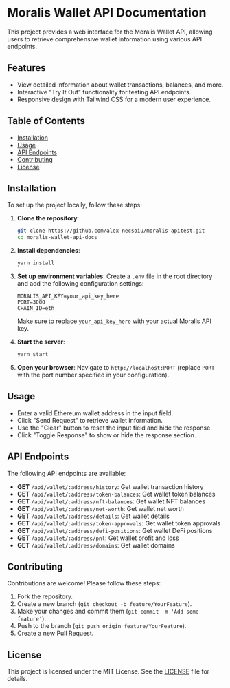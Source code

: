 # Moralis Wallet API Documentation

This project provides a web interface for the Moralis Wallet API, allowing users to retrieve comprehensive wallet information using various API endpoints.

## Features

- View detailed information about wallet transactions, balances, and more.
- Interactive "Try It Out" functionality for testing API endpoints.
- Responsive design with Tailwind CSS for a modern user experience.

## Table of Contents

- [Installation](#installation)
- [Usage](#usage)
- [API Endpoints](#api-endpoints)
- [Contributing](#contributing)
- [License](#license)

## Installation

To set up the project locally, follow these steps:

1. **Clone the repository**:
   ```bash
   git clone https://github.com/alex-necsoiu/moralis-apitest.git
   cd moralis-wallet-api-docs
   ```

2. **Install dependencies**:
   ```bash
   yarn install
   ```

3. **Set up environment variables**:
   Create a `.env` file in the root directory and add the following configuration settings:
   ```
   MORALIS_API_KEY=your_api_key_here
   PORT=3000
   CHAIN_ID=eth
   ```
   Make sure to replace `your_api_key_here` with your actual Moralis API key.

4. **Start the server**:
   ```bash
   yarn start
   ```

5. **Open your browser**:
   Navigate to `http://localhost:PORT` (replace `PORT` with the port number specified in your configuration).

## Usage

- Enter a valid Ethereum wallet address in the input field.
- Click "Send Request" to retrieve wallet information.
- Use the "Clear" button to reset the input field and hide the response.
- Click "Toggle Response" to show or hide the response section.

## API Endpoints

The following API endpoints are available:

- **GET** `/api/wallet/:address/history`: Get wallet transaction history
- **GET** `/api/wallet/:address/token-balances`: Get wallet token balances
- **GET** `/api/wallet/:address/nft-balances`: Get wallet NFT balances
- **GET** `/api/wallet/:address/net-worth`: Get wallet net worth
- **GET** `/api/wallet/:address/details`: Get wallet details
- **GET** `/api/wallet/:address/token-approvals`: Get wallet token approvals
- **GET** `/api/wallet/:address/defi-positions`: Get wallet DeFi positions
- **GET** `/api/wallet/:address/pnl`: Get wallet profit and loss
- **GET** `/api/wallet/:address/domains`: Get wallet domains

## Contributing

Contributions are welcome! Please follow these steps:

1. Fork the repository.
2. Create a new branch (`git checkout -b feature/YourFeature`).
3. Make your changes and commit them (`git commit -m 'Add some feature'`).
4. Push to the branch (`git push origin feature/YourFeature`).
5. Create a new Pull Request.

## License

This project is licensed under the MIT License. See the [LICENSE](LICENSE) file for details.

